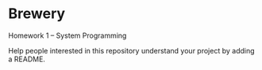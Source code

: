 # Brewery
Homework 1 – System Programming

Help people interested in this repository understand your project by adding a README.
